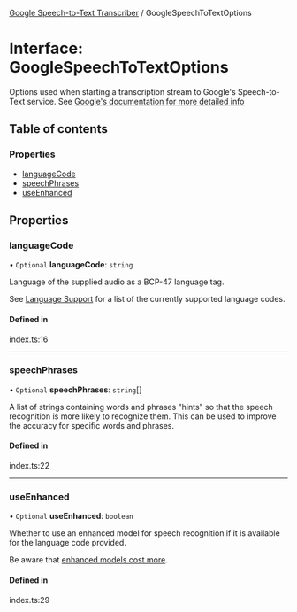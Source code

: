 [Google Speech-to-Text Transcriber](../README.md) / GoogleSpeechToTextOptions

# Interface: GoogleSpeechToTextOptions

Options used when starting a transcription stream to Google's Speech-to-Text service. See [Google's documentation
for more detailed info](https://cloud.google.com/speech-to-text/docs/reference/rest/v1/RecognitionConfig)

## Table of contents

### Properties

- [languageCode](GoogleSpeechToTextOptions.md#languagecode)
- [speechPhrases](GoogleSpeechToTextOptions.md#speechphrases)
- [useEnhanced](GoogleSpeechToTextOptions.md#useenhanced)

## Properties

### languageCode

• `Optional` **languageCode**: `string`

Language of the supplied audio as a BCP-47 language tag.

See [Language Support](https://cloud.google.com/speech-to-text/docs/languages) for a list of the
currently supported language codes.

#### Defined in

index.ts:16

___

### speechPhrases

• `Optional` **speechPhrases**: `string`[]

A list of strings containing words and phrases "hints" so that the speech recognition is more likely to recognize
them. This can be used to improve the accuracy for specific words and phrases.

#### Defined in

index.ts:22

___

### useEnhanced

• `Optional` **useEnhanced**: `boolean`

Whether to use an enhanced model for speech recognition if it is available for the language code provided.

Be aware that [enhanced models cost more](https://cloud.google.com/speech-to-text/docs/enhanced-models).

#### Defined in

index.ts:29
